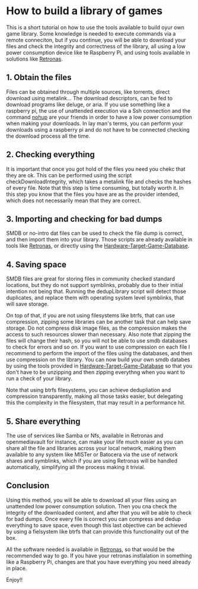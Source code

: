 # How to build a library of games
  This is a short tutorial on how to use the tools available to build oyur own game library. Some knowledge is needed to execute commands via a remote conneciton, but if you continue, you will be able to download your files and check the integrity and correctness of the library, all using a low power consumption device like te Raspberry Pi, and using tools available in solutions like [Retronas](https://github.com/danmons/retronas).
  
  
## 1. Obtain the files
  Files can be obtained through multiple sources, like torrents, direct download using metalink... The download descriptors, can be fed to download programs like deluge, or aria. If you use something like a raspberry pi, the use of unattended execution via a Ssh connection and the command [nohup](https://en.wikipedia.org/wiki/Nohup) are your friends in order to have a  low power consumption when making your downloads. In lay man's terms, you can perform your downloads using a raspberry pi and do not have to be connected checking the download process all the time. 

## 2. Checking everything
  It is important that once you got hold of the files you need you chekc that they are ok. This can be performed using the script checkDownloadIntegrity, which takes a metalink file and checks the hashes of every file. Note that this step is time consuming, but totally worth it. In this step you know that the files you have are as the provider intended, which does not necessarily mean that they are correct.

## 3. Importing and checking for bad dumps
 SMDB or no-intro dat files can be used to check the file dump is correct, and then import them into your library. Those scripts are already available in tools like [Retronas](https://github.com/danmons/retronas), or directly using the [Hardware-Target-Game-Database](https://github.com/frederic-mahe/Hardware-Target-Game-Database).
 
 ## 4. Saving space
  SMDB files are great for storing files in community checked standard locations, but they do not support symblinks, probably due to their initial intention not being that. Running the dedupLibrary script will detect those duplicates, and replace them with operating system level symblinks, that will save storage. 

  On top of that, if you are not using filesystems like btrfs, that can use compression, zipping some libraries can be another task that can help save storage. Do not compress disk image files, as the compression makes the access to such resources slower than necessary. Also note that zipping the files will change their hash, so you will not be able to use smdb databases to check for errors and so on. If you want to use compression on each file I recommend to perform the import of the files using the databases, and then use compression on the library. You can now build your own smdb databes by using the tools provided in [Hardware-Target-Game-Database](https://github.com/frederic-mahe/Hardware-Target-Game-Database) so that you don't have to be unzipping and then zipping everythng when you want to run a check of your library.
  
  Note that using btrfs filesystems, you can achieve dedupliation and compression transparently, making all those tasks easier, but delegating this the complexity in the filesystem, that may result in a performance hit. 
  
## 5. Share everything
  The use of services like Samba or Nfs, available in Retronas and openmediavault for instance, can make your life much easier as you can share all the file and libraries across your local network, making them available to any system like MISTer or Batocera via the use of network shares and symblinks, which if you are using Retronas will be handled automatically, simplifying all the process making it trivial. 
 
 
## Conclusion 

Using this method, you will be able to download all your files using an unattended low power consumption solution.  Then you cna check the integrity of the downloaded content, and after that you will be able to check for bad dumps. Once every file is correct you can compress and dedup everything to save space, even though this last objective can be achieved by using a fielsystem like btrfs that can provide this functionality out of the box. 


All the software needed is available in [Retronas](https://github.com/danmons/retronas), so that would be the recommended way to go. If you have your retronas instlalation in something like a Raspberry Pi, changes are that you have everything you need already in place.


Enjoy!!
